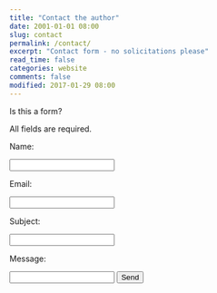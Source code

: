 ```yaml
---
title: "Contact the author"
date: 2001-01-01 08:00
slug: contact
permalink: /contact/
excerpt: "Contact form - no solicitations please"
read_time: false
categories: website
comments: false
modified: 2017-01-29 08:00
---
```

Is this a form?
<form action="https://getsimpleform.com/messages?form_api_token=979967c8ee7a433750e1e52af549c5d2" method="post">
  <p>All fields are required.</p>
  <!-- all your input fields here.... -->
  <input type='hidden' name='redirect_to' value='http://alecsatin.github.io/message-sent.html>' />
  <p>Name: </p><input type='text' name='name' />
  <p>Email: </p><input type='text' name='email' />
  <p>Subject: </p><input type='text' name='subject' />
  <p>Message: </p><input type='text' name='message' />
  <input type='submit' value='Send' />
</form>

